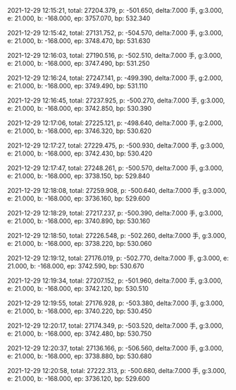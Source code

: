 2021-12-29 12:15:21, total: 27204.379, p: -501.650, delta:7.000 手, g:3.000, e: 21.000, b: -168.000, ep: 3757.070, bp: 532.340

2021-12-29 12:15:42, total: 27131.752, p: -504.570, delta:7.000 手, g:3.000, e: 21.000, b: -168.000, ep: 3748.470, bp: 531.630

2021-12-29 12:16:03, total: 27190.516, p: -502.510, delta:7.000 手, g:3.000, e: 21.000, b: -168.000, ep: 3747.490, bp: 531.250

2021-12-29 12:16:24, total: 27247.141, p: -499.390, delta:7.000 手, g:2.000, e: 21.000, b: -168.000, ep: 3749.490, bp: 531.110

2021-12-29 12:16:45, total: 27237.925, p: -500.270, delta:7.000 手, g:3.000, e: 21.000, b: -168.000, ep: 3742.850, bp: 530.390

2021-12-29 12:17:06, total: 27225.121, p: -498.640, delta:7.000 手, g:2.000, e: 21.000, b: -168.000, ep: 3746.320, bp: 530.620

2021-12-29 12:17:27, total: 27229.475, p: -500.930, delta:7.000 手, g:3.000, e: 21.000, b: -168.000, ep: 3742.430, bp: 530.420

2021-12-29 12:17:47, total: 27248.261, p: -500.570, delta:7.000 手, g:3.000, e: 21.000, b: -168.000, ep: 3738.150, bp: 529.840

2021-12-29 12:18:08, total: 27259.908, p: -500.640, delta:7.000 手, g:3.000, e: 21.000, b: -168.000, ep: 3736.160, bp: 529.600

2021-12-29 12:18:29, total: 27217.237, p: -500.390, delta:7.000 手, g:3.000, e: 21.000, b: -168.000, ep: 3740.890, bp: 530.160

2021-12-29 12:18:50, total: 27226.548, p: -502.260, delta:7.000 手, g:3.000, e: 21.000, b: -168.000, ep: 3738.220, bp: 530.060

2021-12-29 12:19:12, total: 27176.019, p: -502.770, delta:7.000 手, g:3.000, e: 21.000, b: -168.000, ep: 3742.590, bp: 530.670

2021-12-29 12:19:34, total: 27207.152, p: -501.960, delta:7.000 手, g:3.000, e: 21.000, b: -168.000, ep: 3742.120, bp: 530.510

2021-12-29 12:19:55, total: 27176.928, p: -503.380, delta:7.000 手, g:3.000, e: 21.000, b: -168.000, ep: 3740.220, bp: 530.450

2021-12-29 12:20:17, total: 27174.349, p: -503.520, delta:7.000 手, g:3.000, e: 21.000, b: -168.000, ep: 3742.480, bp: 530.750

2021-12-29 12:20:37, total: 27136.166, p: -506.560, delta:7.000 手, g:3.000, e: 21.000, b: -168.000, ep: 3738.880, bp: 530.680

2021-12-29 12:20:58, total: 27222.313, p: -500.680, delta:7.000 手, g:3.000, e: 21.000, b: -168.000, ep: 3736.120, bp: 529.600